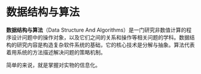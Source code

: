 # 数据结构与算法

**数据结构与算法**（Data Structure And Algorithms）是一门研究非数值计算的程序设计问题中的操作对象，以及它们之间的关系和操作等相关问题的学科。数据结构的研究内容是构造复杂软件系统的基础，它的核心技术是分解与抽象。算法代表着用系统的方法描述解决问题的策略机制。

简单的来说，就是掌握对实物的信息化。
